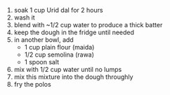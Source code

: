 1. soak 1 cup Urid dal for 2 hours
2. wash it
3. blend with ~1/2 cup water to produce a thick batter
4. keep the dough in the fridge until needed
5. in another bowl, add
    - 1 cup plain flour (maida)
    - 1/2 cup semolina (rawa)
    - 1 spoon salt
6. mix with 1/2 cup water until no lumps
7. mix this mixture into the dough throughly
8. fry the polos
